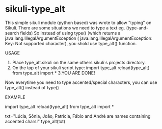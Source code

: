 # sikuli-type_alt

This simple sikuli module (python based) was wrote to allow "typing" on Sikuli.
There are some situations we need to type a text eg. (type-and-search fields)
So instead of using type() (which returns a java.lang.IllegalArgumentException ( java.lang.IllegalArgumentException: Key: Not supported character), you shold use type_alt() function.


USAGE

1. Place type_alt.sikuli on the same others sikuli´s projects directory.
2. On the top of your sikuli script type:
import type_alt
reload(type_alt)
from type_alt import *
3.YOU ARE DONE!

Now everytime you need to type accented/special characters, you can use type_alt() instead of type()

EXAMPLE

import type_alt
reload(type_alt)
from type_alt import *



txt="Lúcia, Sônia, João, Patrícia, Fábio and André are names containing accented chars!"
type_alt(txt)